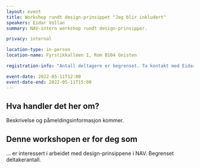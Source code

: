 ```yaml
---
layout: event
title: Workshop rundt design-prinsippet "Jeg blir inkludert"
speakers: Eidar Vollan
summary: NAV-intern workshop rundt design-prinsipper.

privacy: internal

location-type: in-person
location-name: Fyrstikkalléen 1, Rom B104 Gnisten

registration-info: "Antall deltagere er begrenset. Ta kontakt med Eidar Vollan om du er interessert i å delta."

event-date: 2022-05-11T12:00
event-date-end: 2022-05-11T15:00
---
```

## Hva handler det her om?
Beskrivelse og påmeldingsinformasjon kommer.

## Denne workshopen er for deg som
... er interessert i arbeidet med design-prinsippene i NAV. Begrenset deltakerantall.
